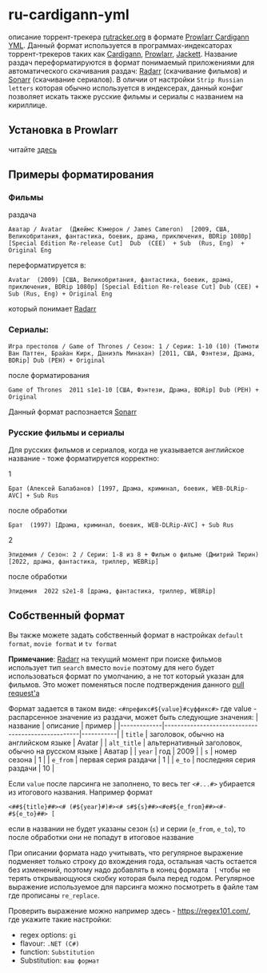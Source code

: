 # ru-cardigann-yml

описание торрент-трекера [rutracker.org](https://rutracker.org/) в формате [Prowlarr Cardigann YML](https://wiki.servarr.com/prowlarr/cardigann-yml-definition). Данный формат используется в программах-индексаторах торрент-трекеров таких как [Сardigann](https://github.com/cardigann/cardigann), [Prowlarr](https://github.com/Prowlarr/Prowlarr), [Jackett](https://github.com/Jackett/Jackett).
Название раздач переформатируются в формат понимаемый приложениями для автоматического скачивания раздач: [Radarr](https://github.com/Radarr/Radarr) (скачивание фильмов) и [Sonarr](https://github.com/Sonarr/Sonarr) (скачивание сериалов). В оличии от настройки `Strip Russian letters` которая обычно используется в индексерах, данный конфиг позволяет искать также русские фильмы и сериалы с названием на кириллице.

## Установка в Prowlarr

читайте [здесь](https://wiki.servarr.com/prowlarr/indexers#adding-a-custom-yml-definition)

## Примеры форматирования

### Фильмы

раздача

 `Аватар / Avatar  (Джеймс Кэмерон / James Cameron)  [2009, США, Великобритания, фантастика, боевик, драма, приключения, BDRip 1080p]  [Special Edition Re-release Cut]  Dub  (CEE)  + Sub  (Rus, Eng)  + Original Eng`
 
переформатируется в:

`Avatar  (2009) [США, Великобритания, фантастика, боевик, драма, приключения, BDRip 1080p] [Special Edition Re-release Cut] Dub (CEE) + Sub (Rus, Eng) + Original Eng`

который понимает [Radarr](https://github.com/Radarr/Radarr)

### Сериалы:

`Игра престолов / Game of Thrones / Сезон: 1 / Серии: 1-10 (10) (Тимоти Ван Паттен, Брайан Кирк, Даниэль Минахан) [2011, США, Фэнтези, Драма, BDRip] Dub (РЕН) + Original`

после форматирования

`Game of Thrones  2011 s1e1-10 [США, Фэнтези, Драма, BDRip] Dub (РЕН) + Original`

Данный формат распознается [Sonarr](https://github.com/Sonarr/Sonarr)

### Русские фильмы и сериалы

Для русских фильмов и сериалов, когда не указывается английское название - тоже форматируется корректно:

1

`Брат (Алексей Балабанов) [1997, Драма, криминал, боевик, WEB-DLRip-AVC] + Sub Rus`

после обработки

`Брат  (1997) [Драма, криминал, боевик, WEB-DLRip-AVC] + Sub Rus`

2

`Эпидемия / Сезон: 2 / Серии: 1-8 из 8 + Фильм о фильме (Дмитрий Тюрин) [2022, драма, фантастика, триллер, WEBRip]`

после обработки

`Эпидемия  2022 s2e1-8 [драма, фантастика, триллер, WEBRip]`

## Собственный формат

Вы также можете задать собственный формат в настройках `default format`, `movie format` и `tv format`

**Примечание**: [Radarr](https://github.com/Radarr/Radarr) на текущий момент при поиске фильмов использует тип `search` вместо `movie` поэтому для него будет использоваться формат по умолчанию, а не тот который указан для фильмов. Это может поменяться после подтверждения данного [pull request'а](https://github.com/Radarr/Radarr/pull/8172)

Формат задается в таком виде:
`<#префикс#${value}#суффикс#>`
где value - распарсенное значение из раздачи, может быть следующие значения:
| название    | описание                                          | пример    |
|-------------|---------------------------------------------------|-----------|
| `title`     | заголовок, обычно на английском языке             | Avatar    |
| `alt_title` | альтернативный заголовок, обычно на русском языке | Аватар    |
| `year`      | год                       						            | 2009      |
| `s`         | номер сезона 						                          | 1         |
| `e_from`    | первая серия раздачи                              | 1         |
| `e_to`      | последняя серия раздачи                           | 10        |

Если `value` после парсинга не заполнено, то весь тег `<#...#>` убирается из итогового названия. 
Например формат

`<##${title}##><# (#${year}#)#><# s#${s}##><#e#${e_from}##><#-#${e_to}##> [`

если в названии не будет указаны сезон (`s`) и серии (`e_from`, `e_to`), то после обработки они не попадут в итоговое название

При описании формата надо учитывать, что регулярное выражение подменяет только строку до вхождения года, остальная часть остается без изменений, поэтому надо добавлять в конец формата ` [` чтобы не терять открывающуюся скобку которая была перед годом.
Регулярное выражение используемое для парсинга можно посмотреть в файле там где прописаны `re_replace`. 

Проверить выражение можно например здесь - https://regex101.com/, где укажите такие настройки:

- regex options: `gi`
- flavour: `.NET (C#)`
- function: `Substitution`
- Substitution: `ваш формат`
